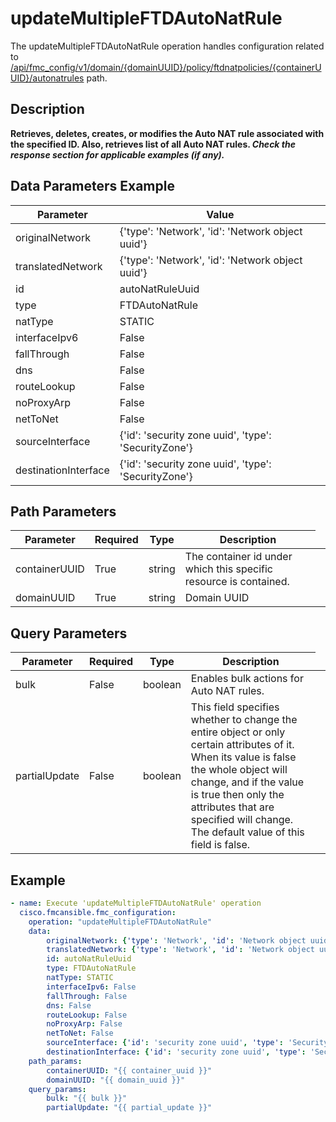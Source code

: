 # updateMultipleFTDAutoNatRule

The updateMultipleFTDAutoNatRule operation handles configuration related to [/api/fmc_config/v1/domain/{domainUUID}/policy/ftdnatpolicies/{containerUUID}/autonatrules](/paths//api/fmc_config/v1/domain/{domain_uuid}/policy/ftdnatpolicies/{container_uuid}/autonatrules.md) path.&nbsp;
## Description
**Retrieves, deletes, creates, or modifies the Auto NAT rule associated with the specified ID. Also, retrieves list of all Auto NAT rules. _Check the response section for applicable examples (if any)._**

## Data Parameters Example
| Parameter | Value |
| --------- | -------- |
| originalNetwork | {'type': 'Network', 'id': 'Network object uuid'} |
| translatedNetwork | {'type': 'Network', 'id': 'Network object uuid'} |
| id | autoNatRuleUuid |
| type | FTDAutoNatRule |
| natType | STATIC |
| interfaceIpv6 | False |
| fallThrough | False |
| dns | False |
| routeLookup | False |
| noProxyArp | False |
| netToNet | False |
| sourceInterface | {'id': 'security zone uuid', 'type': 'SecurityZone'} |
| destinationInterface | {'id': 'security zone uuid', 'type': 'SecurityZone'} |

## Path Parameters
| Parameter | Required | Type | Description |
| --------- | -------- | ---- | ----------- |
| containerUUID | True | string <td colspan=3> The container id under which this specific resource is contained. |
| domainUUID | True | string <td colspan=3> Domain UUID |

## Query Parameters
| Parameter | Required | Type | Description |
| --------- | -------- | ---- | ----------- |
| bulk | False | boolean <td colspan=3> Enables bulk actions for Auto NAT rules. |
| partialUpdate | False | boolean <td colspan=3> This field specifies whether to change the entire object or only certain attributes of it. When its value is false the whole object will change, and if the value is true then only the attributes that are specified will change. The default value of this field is false. |

## Example
```yaml
- name: Execute 'updateMultipleFTDAutoNatRule' operation
  cisco.fmcansible.fmc_configuration:
    operation: "updateMultipleFTDAutoNatRule"
    data:
        originalNetwork: {'type': 'Network', 'id': 'Network object uuid'}
        translatedNetwork: {'type': 'Network', 'id': 'Network object uuid'}
        id: autoNatRuleUuid
        type: FTDAutoNatRule
        natType: STATIC
        interfaceIpv6: False
        fallThrough: False
        dns: False
        routeLookup: False
        noProxyArp: False
        netToNet: False
        sourceInterface: {'id': 'security zone uuid', 'type': 'SecurityZone'}
        destinationInterface: {'id': 'security zone uuid', 'type': 'SecurityZone'}
    path_params:
        containerUUID: "{{ container_uuid }}"
        domainUUID: "{{ domain_uuid }}"
    query_params:
        bulk: "{{ bulk }}"
        partialUpdate: "{{ partial_update }}"

```